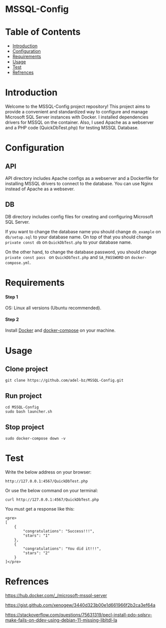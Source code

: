 # MSSQL-Config

# Table of Contents
- [Introduction](https://github.com/adel-bz/MSSQL-Config#introduction)
- [Configuration](https://github.com/adel-bz/MSSQL-Config#configuration)
- [Requirements](https://github.com/adel-bz/MSSQL-Config#requirements)
- [Usage](https://github.com/adel-bz/MSSQL-Config#usage)
- [Test](https://github.com/adel-bz/MSSQL-Config#test)
- [Refrences](https://github.com/adel-bz/MSSQL-Config#refrences)


# Introduction
Welcome to the MSSQL-Config project repository! This project aims to provide a convenient and standardized way to configure and manage Microsoft SQL Server instances with Docker.
I installed dependencies drivers for MSSQL on the container.
Also, I used Apache as a webserver and a PHP code (QuickDbTest.php) for testing MSSQL Database.

# Configuration
## API
API directory includes Apache configs as a webserver and a Dockerfile for installing MSSQL drivers to connect to the database.
You can use Nginx instead of Apache as a websever.

## DB
DB directory includes config files for creating and configuring Microsoft SQL Server.

If you want to change the database name you should change ```db_example``` on ```db/setup.sql``` to your database name. On top of that you should change ```private const db``` on ```QuickDbTest.php```  to your database name.

On the other hand, to change the database password, you should change ```private const pass ``` on ```QuickDbTest.php```  and ```SA_PASSWORD``` on ```docker-compose.yml```.

# Requirements
#### Step 1 
OS: Linux all versions (Ubuntu recommended).

#### Step 2 
Install [Docker](https://www.digitalocean.com/community/tutorials/how-to-install-and-use-docker-on-ubuntu-22-04) and [docker-compose](https://www.digitalocean.com/community/tutorials/how-to-install-and-use-docker-compose-on-ubuntu-20-04) on your machine.

# Usage
## Clone project
```  
git clone https://github.com/adel-bz/MSSQL-Config.git
```
## Run project
```
cd MSSQL-Config
sudo bash launcher.sh
```
## Stop project
```
sudo docker-compose down -v
```

# Test
Write the below address on your browser:
```
http://127.0.0.1:4567/QuickDbTest.php
```
Or use the below command on your terminal:
```
curl http://127.0.0.1:4567/QuickDbTest.php
```
You must get a response like this:
```
<pre>
[
    {
        "congratulations": "Success!!!",
        "stars": "1"
    },
    {
        "congratulations": "You did it!!!",
        "stars": "2"
    }
]</pre>
```

# Refrences
https://hub.docker.com/_/microsoft-mssql-server

https://gist.github.com/xenogew/3440d323b00e1d661966f2b2ca3ef64a

https://stackoverflow.com/questions/75631319/pecl-install-pdo-sqlsrv-make-fails-on-ddev-using-debian-11-missing-libltdl-la
